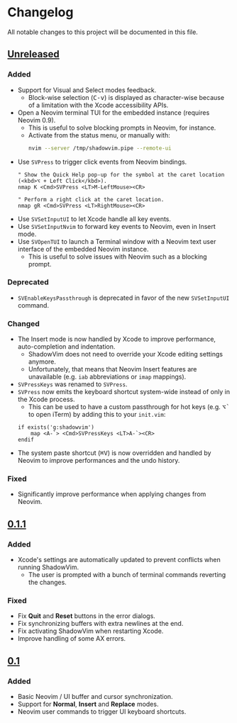 # Changelog

All notable changes to this project will be documented in this file.

## [Unreleased]

### Added

* Support for Visual and Select modes feedback.
    * Block-wise selection (<kbd>C-v</kbd>) is displayed as character-wise because of a limitation with the Xcode accessibility APIs.
* Open a Neovim terminal TUI for the embedded instance (requires Neovim 0.9).
    * This is useful to solve blocking prompts in Neovim, for instance.
    * Activate from the status menu, or manually with:
        ```sh
        nvim --server /tmp/shadowvim.pipe --remote-ui
        ```
* Use `SVPress` to trigger click events from Neovim bindings.
    ```viml
    " Show the Quick Help pop-up for the symbol at the caret location (<kbd>⌥ + Left Click</kbd>).
    nmap K <Cmd>SVPress <LT>M-LeftMouse><CR>

    " Perform a right click at the caret location.
    nmap gR <Cmd>SVPress <LT>RightMouse><CR>
    ```
* Use `SVSetInputUI` to let Xcode handle all key events.
* Use `SVSetInputNvim` to forward key events to Neovim, even in Insert mode.
* Use `SVOpenTUI` to launch a Terminal window with a Neovim text user interface of the embedded Neovim instance.
    * This is useful to solve issues with Neovim such as a blocking prompt.

### Deprecated

* `SVEnableKeysPassthrough` is deprecated in favor of the new `SVSetInputUI` command.

### Changed

* The Insert mode is now handled by Xcode to improve performance, auto-completion and indentation.
    * ShadowVim does not need to override your Xcode editing settings anymore.
    * Unfortunately, that means that Neovim Insert features are unavailable (e.g. `iab` abbreviations or `imap` mappings).
* `SVPressKeys` was renamed to `SVPress`.
* `SVPress` now emits the keyboard shortcut system-wide instead of only in the Xcode process.
    * This can be used to have a custom passthrough for hot keys (e.g. <kbd>⌥\`</kbd> to open iTerm) by adding this to your `init.vim`:
    ```viml
    if exists('g:shadowvim')
        map <A-`> <Cmd>SVPressKeys <LT>A-`><CR>
    endif
    ```
* The system paste shortcut (<kbd>⌘V</kbd>) is now overridden and handled by Neovim to improve performances and the undo history.

### Fixed

* Significantly improve performance when applying changes from Neovim.


## [0.1.1]

### Added

* Xcode's settings are automatically updated to prevent conflicts when running ShadowVim.
    * The user is prompted with a bunch of terminal commands reverting the changes.

### Fixed

* Fix **Quit** and **Reset** buttons in the error dialogs.
* Fix synchronizing buffers with extra newlines at the end.
* Fix activating ShadowVim when restarting Xcode.
* Improve handling of some AX errors.

## [0.1]

### Added

* Basic Neovim / UI buffer and cursor synchronization.
* Support for **Normal**, **Insert** and **Replace** modes.
* Neovim user commands to trigger UI keyboard shortcuts.

[unreleased]: https://github.com/mickael-menu/ShadowVim/compare/main...HEAD
[0.1.1]: https://github.com/mickael-menu/ShadowVim/compare/0.1.0...0.1.1
[0.1]: https://github.com/mickael-menu/ShadowVim/tree/0.1.0
